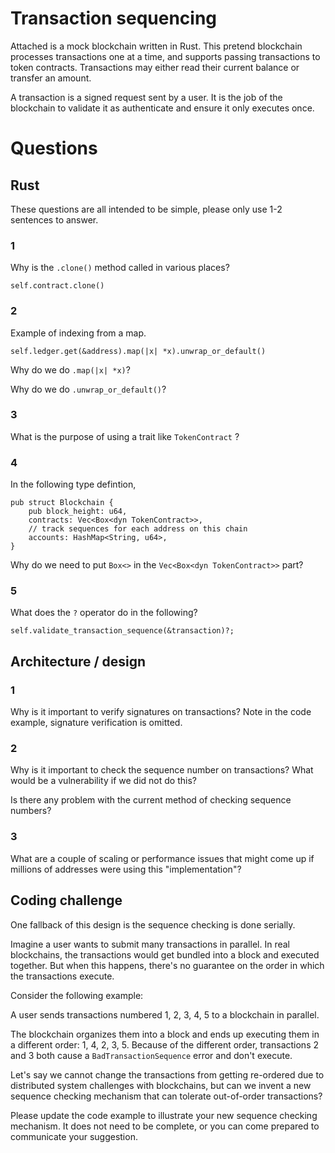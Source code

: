 # Transaction sequencing

Attached is a mock blockchain written in Rust. This pretend blockchain
processes transactions one at a time, and supports passing transactions to
token contracts. Transactions may either read their current balance or transfer an amount.

A transaction is a signed request sent by a user. It is the job of the blockchain to validate
it as authenticate and ensure it only executes once.

# Questions

## Rust

These questions are all intended to be simple, please only use 1-2 sentences to answer.

### 1

Why is the `.clone()` method called in various places?

```
self.contract.clone()
```

### 2

Example of indexing from a map.

```
self.ledger.get(&address).map(|x| *x).unwrap_or_default()
```

Why do we do `.map(|x| *x)`?

Why do we do `.unwrap_or_default()`?

### 3

What is the purpose of using a trait like `TokenContract` ?

### 4

In the following type defintion,

```
pub struct Blockchain {
    pub block_height: u64,
    contracts: Vec<Box<dyn TokenContract>>,
    // track sequences for each address on this chain
    accounts: HashMap<String, u64>,
}
```

Why do we need to put `Box<>` in the `Vec<Box<dyn TokenContract>>` part?

### 5

What does the `?` operator do in the following?

```
self.validate_transaction_sequence(&transaction)?;
```

## Architecture / design

### 1

Why is it important to verify signatures on transactions? Note in the
code example, signature verification is omitted.

### 2

Why is it important to check the sequence number on transactions?
What would be a vulnerability if we did not do this?

Is there any problem with the current method of checking sequence numbers?

### 3

What are a couple of scaling or performance issues that might come up if millions of addresses
were using this "implementation"?

## Coding challenge

One fallback of this design is the sequence checking is done serially.

Imagine a user wants to submit many transactions in parallel. In real blockchains,
the transactions would get bundled into a block and executed together. But when this
happens, there's no guarantee on the order in which the transactions execute.

Consider the following example:

A user sends transactions numbered 1, 2, 3, 4, 5 to a blockchain in parallel.

The blockchain organizes them into a block and ends up executing them in a different order: 1, 4, 2, 3, 5.
Because of the different order, transactions 2 and 3 both cause a `BadTransactionSequence` error and don't
execute.

Let's say we cannot change the transactions from getting re-ordered due to distributed system challenges
with blockchains, but can we invent a new sequence checking mechanism that can tolerate out-of-order
transactions?

Please update the code example to illustrate your new sequence checking mechanism. It does not need
to be complete, or you can come prepared to communicate your suggestion.
